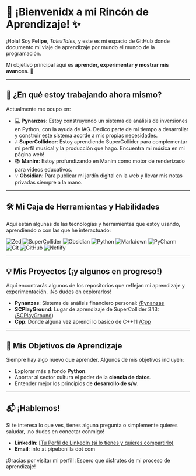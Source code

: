 # 👋 ¡Bienvenidx a mi Rincón de Aprendizaje! ✨

¡Hola! Soy **Felipe**, *TalesTales*, y este es mi espacio de GitHub donde documento mi viaje de aprendizaje por mundo el mundo de la programación.

Mi objetivo principal aquí es **aprender, experimentar y mostrar mis avances**. 🌱

---

## 🚀 ¿En qué estoy trabajando ahora mismo?

Actualmente me ocupo en:

-   💻 **Pynanzas**: Estoy construyendo un sistema de análisis de inversiones en Python, con la ayuda de IAG. Dedico parte de mi tiempo a desarrollar y construir este sistema acorde a mis propias necesidades.
-   🎶 **SuperCollideer**: Estoy aprendiendo SuperCollider para complementar mi perfil musical y la producción que hago. Encuentra mi música en mi página web!
-   📚 **Manim**: Estoy profundizando en Manim como motor de renderizado para videos educativos.
-   💡 **Obsidian**: Para publicar mi jardín digital en la web y llevar mis notas privadas siempre a la mano.

---

## 🛠️ Mi Caja de Herramientas y Habilidades

Aquí están algunas de las tecnologías y herramientas que estoy usando, aprendiendo o con las que he interactuado:

<p align="left">
    <img src="https://img.shields.io/badge/-Zed-1a1a1a?style=for-the-badge&logo=data:image/svg+xml;base64,PHN2ZyBmaWxsPSJ3aGl0ZSIgaGVpZ2h0PSIyMCIgd2lkdGg9IjIwIiB2aWV3Qm94PSIwIDAgMjQgMjQiIHZlcnNpb249IjEuMSI+PHJlY3QgeD0iMyIgeT0iMyIgd2lkdGg9IjE4IiBoZWlnaHQ9IjE4IiBmaWxsPSIjZmZmIiByeD0iNCIvPjxwYXRoIGQ9Ik0xMiAxMUw2IDE3aDh2Mi02eiIgZmlsbD0iIzAwMCIvPjwvc3ZnPg==" alt="Zed" />
  <img src="https://img.shields.io/badge/-SuperCollider-2E1A47?style=for-the-badge&logo=data:image/svg+xml;base64,PHN2ZyBmaWxsPSIjZmZmIiBoZWlnaHQ9IjIwIiB3aWR0aD0iMjAiIHZpZXdCb3g9IjAgMCAyNCAyNCIgdGV4dC1hbmNob3I9Im1pZGRsZSIgdmVyc2lvbj0iMS4xIj48Y2lyY2xlIGN4PSIxMiIgY3k9IjEyIiByPSIxMiIvPjwvc3ZnPg==" alt="SuperCollider" />
    <img src="https://img.shields.io/badge/-Obsidian-483699?style=for-the-badge&logo=obsidian&logoColor=white" alt="Obsidian" />
    <img src="https://img.shields.io/badge/-Python-3776AB?style=for-the-badge&logo=python&logoColor=white" alt="Python" />
    <img src="https://img.shields.io/badge/-Markdown-000000?style=for-the-badge&logo=markdown&logoColor=white" alt="Markdown" />
    <img src="https://img.shields.io/badge/-PyCharm-000000?style=for-the-badge&logo=pycharm&logoColor=white" alt="PyCharm" />
    <img src="https://img.shields.io/badge/-Git-F05032?style=for-the-badge&logo=git&logoColor=white" alt="Git" />
    <img src="https://img.shields.io/badge/-GitHub-181717?style=for-the-badge&logo=github&logoColor=white" alt="GitHub" />
    <img src="https://img.shields.io/badge/-Netlify-00C7B7?style=for-the-badge&logo=netlify&logoColor=white" alt="Netlify" />
    </p>


---

## 💡 Mis Proyectos (¡y algunos en progreso!)

Aquí encontrarás algunos de los repositorios que reflejan mi aprendizaje y experimentación. ¡No dudes en explorarlos!

-   **Pynanzas**: Sistema de análisis financiero personal: [/Pynanzas](https://github.com/TalesTales/Pynanzas)
-   **SCPlayGround**: Lugar de aprendizaje de SuperCollider 3.13: [/SCPlayGround](https://github.com/TalesTales/SuperColliderPlayGround))
-   **Cpp**: Donde alguna vez aprendí lo básico de C++11 [/Cpp](https://github.com/TalesTales/PPPcpp)

---

## 🌱 Mis Objetivos de Aprendizaje

Siempre hay algo nuevo que aprender. Algunos de mis objetivos incluyen:

-   Explorar más a fondo **Python**.
-   Aportar al sector cultura el poder de la **ciencia de datos**.
-   Entender mejor los principios de **desarrollo de s/w**.

---

## 📬 ¡Hablemos!

Si te interesa lo que ves, tienes alguna pregunta o simplemente quieres saludar, ¡no dudes en conectar conmigo!

-   **LinkedIn**: [[Tu Perfil de LinkedIn (si lo tienes y quieres compartirlo)](https://www.linkedin.com/in/pipebonilla/)
-   **Email**: info at pipebonilla dot com


¡Gracias por visitar mi perfil! ¡Espero que disfrutes de mi proceso de aprendizaje!
